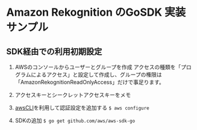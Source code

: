 # Amazon Rekognition のGoSDK 実装サンプル

## SDK経由での利用初期設定
1. AWSのコンソールからユーザーとグループを作成
アクセスの種類を「プログラムによるアクセス」と設定して作成し、グループの権限は「AmazonRekognitionReadOnlyAccess」だけで事足ります。

2. アクセスキーとシークレットアクセスキーをメモ

3. [awsCLI](https://aws.amazon.com/jp/cli/)を利用して認証設定を追加する
`$ aws configure`

4. SDKの追加
`$ go get github.com/aws/aws-sdk-go`

